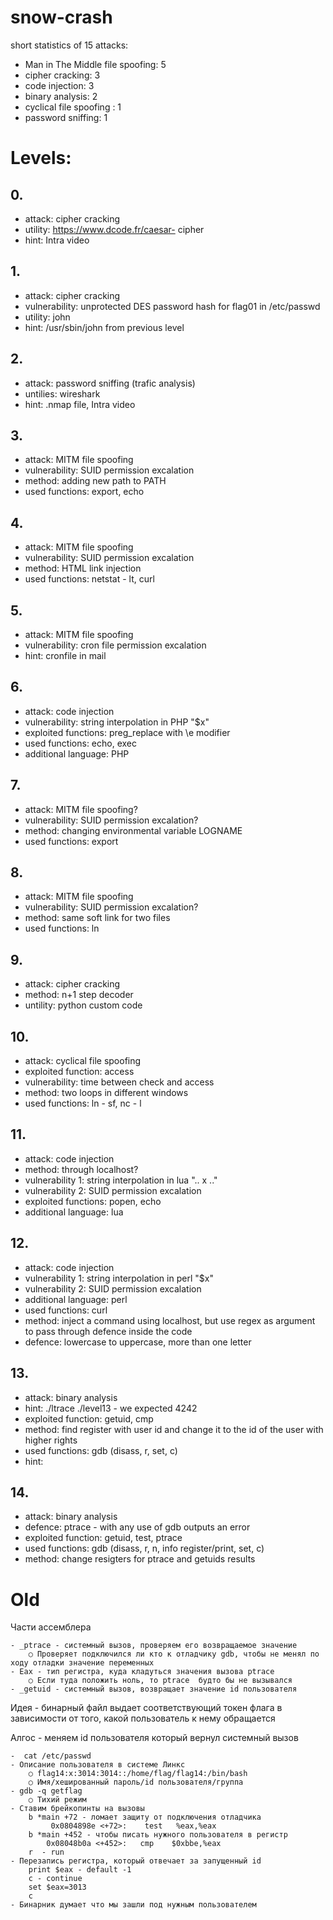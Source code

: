 # snow-crash

short statistics of 15 attacks: 
- Man in The Middle file spoofing: 5
- cipher cracking: 3
- code injection: 3
- binary analysis: 2
- cyclical file spoofing : 1
- password sniffing: 1

# Levels:

## 0.
- attack: cipher cracking  
- utility: https://www.dcode.fr/caesar- cipher 
- hint: Intra video

## 1.
- attack: cipher cracking  
- vulnerability: unprotected DES password hash for flag01 in /etc/passwd
- utility: john 
- hint: /usr/sbin/john from previous level

## 2.
- attack: password sniffing (trafic analysis) 
- untilies: wireshark
- hint: .nmap file, Intra video

## 3.
- attack: MITM file spoofing
- vulnerability: SUID permission excalation  
- method: adding new path to PATH
- used functions: export, echo

## 4.
- attack: MITM file spoofing
- vulnerability: SUID permission excalation
- method: HTML link injection
- used functions: netstat - lt, curl

## 5.
- attack: MITM file spoofing
- vulnerability: cron file permission excalation
- hint: cronfile in mail

## 6.
- attack: code injection
- vulnerability: string interpolation in PHP "$x"
- exploited functions: preg_replace with \e modifier
- used functions: echo, exec
- additional language: PHP

## 7.
- attack: MITM file spoofing?
- vulnerability: SUID permission excalation?
- method: changing environmental variable LOGNAME
- used functions: export

## 8.
- attack: MITM file spoofing
- vulnerability: SUID permission excalation?
- method: same soft link for two files
- used functions: ln

## 9.
- attack: cipher cracking  
- method: n+1 step decoder
- untility: python custom code

## 10.
- attack: cyclical file spoofing 
- exploited function: access
- vulnerability: time between check and access
- method: two loops in different windows
- used functions: ln - sf, nc - l

## 11.
- attack: code injection
- method: through localhost?
- vulnerability 1: string interpolation in lua ".. x .."
- vulnerability 2: SUID permission excalation
- exploited functions: popen, echo
- additional language: lua

## 12.
- attack: code injection
- vulnerability 1: string interpolation in perl "$x"
- vulnerability 2: SUID permission excalation
- additional language: perl
- used functions: curl
- method: inject a command using localhost, but use regex as argument to pass through defence inside the code
- defence: lowercase to uppercase, more than one letter

## 13.
- attack: binary analysis
- hint: ./ltrace ./level13 -  we expected 4242
- exploited function: getuid, cmp
- method: find register with user id and change it to the id of the user with higher rights
- used functions: gdb (disass, r, set,  c)
- hint: 

## 14.
- attack: binary analysis
- defence: ptrace -  with any use of gdb outputs an error
- exploited function: getuid, test, ptrace
- used functions: gdb (disass, r, n, info register/print, set,  c)
- method: change resigters for ptrace and getuids results

# Old

Части ассемблера

	- _ptrace - системный вызов, проверяем его возвращаемое значение
		○ Проверяет подключился ли кто к отладчику gdb, чтобы не менял по ходу отладки значение переменных 
	- Eax - тип регистра, куда кладуться значения вызова ptrace
		○ Если туда положить ноль, то ptrace  будто бы не вызывался
	- _getuid - системный вызов, возвращает значение id пользователя 

Идея - бинарный файл выдает соответствующий токен флага в зависимости от того, какой пользователь к нему обращается

Алгос - меняем id пользователя который вернул системный вызов

	-  cat /etc/passwd
	- Описание пользователя в системе Линкс
		○ flag14:x:3014:3014::/home/flag/flag14:/bin/bash
		○ Имя/хешированный пароль/id пользователя/группа
	- gdb -q getflag
		○ Тихий режим
	- Ставим брейкопинты на вызовы
		b *main +72 - ломает защиту от подключения отладчика
			 0x0804898e <+72>:    test   %eax,%eax
		b *main +452 - чтобы писать нужного пользователя в регистр
			0x08048b0a <+452>:   cmp    $0xbbe,%eax
		r  - run
	- Перезапись регистра, который отвечает за запущенный id 
		print $eax - default -1
		c - continue 
		set $eax=3013
		c
	- Бинарник думает что мы зашли под нужным пользователем


